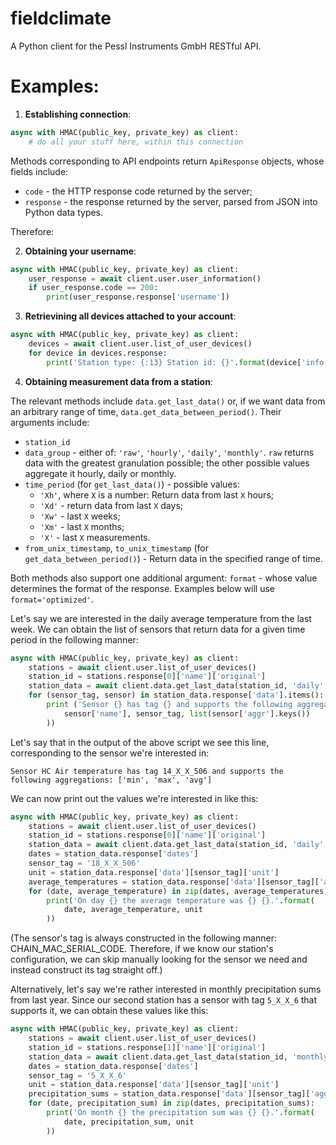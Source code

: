 # fieldclimate
A Python client for the Pessl Instruments GmbH RESTful API.

# Examples:

1. **Establishing connection**:

```py
async with HMAC(public_key, private_key) as client:
    # do all your stuff here, within this connection
```

Methods corresponding to API endpoints return `ApiResponse` objects, whose fields include:
* `code` - the HTTP response code returned by the server;
* `response` - the response returned by the server, parsed from JSON into Python data types.

Therefore:

2. **Obtaining your username**:

```py
async with HMAC(public_key, private_key) as client:
    user_response = await client.user.user_information()
    if user_response.code == 200:
        print(user_response.response['username'])
```

3. **Retrievining all devices attached to your account**:

```py
async with HMAC(public_key, private_key) as client:
    devices = await client.user.list_of_user_devices()
    for device in devices.response:
        print('Station type: {:13} Station id: {}'.format(device['info']['device_name'], device['name']['original']))
```

4. **Obtaining measurement data from a station**:

The relevant methods include `data.get_last_data()` or, if we want data from an arbitrary range of time, `data.get_data_between_period()`. Their arguments include:

* `station_id`
* `data_group` - either of: `'raw'`, `'hourly'`, `'daily'`, `'monthly'`. `raw` returns data with the greatest granulation possible; the other possible values aggregate it hourly, daily or monthly.
* `time_period` (for `get_last_data()`) - possible values:
  * `'Xh'`, where `X` is a number: Return data from last `X` hours;
  * `'Xd'` - return data from last `X` days;
  * `'Xw'` - last `X` weeks;
  * `'Xm'` - last `X` months;
  * `'X'` - last `X` measurements.
* `from_unix_timestamp`, `to_unix_timestamp` (for `get_data_between_period()`) - Return data in the specified range of time.

Both methods also support one additional argument: `format` - whose value determines the format of the response. Examples below will use `format='optimized'`.

Let's say we are interested in the daily average temperature from the last week. We can obtain the list of sensors that return data for a given time period in the following manner:

```py
async with HMAC(public_key, private_key) as client:
    stations = await client.user.list_of_user_devices()
    station_id = stations.response[0]['name']['original']
    station_data = await client.data.get_last_data(station_id, 'daily', '1w', 'optimized')
    for (sensor_tag, sensor) in station_data.response['data'].items():
        print ('Sensor {} has tag {} and supports the following aggregations: {}'.format(
            sensor['name'], sensor_tag, list(sensor['aggr'].keys())
        ))
```

Let's say that in the output of the above script we see this line, corresponding to the sensor we're interested in:

```
Sensor HC Air temperature has tag 14_X_X_506 and supports the following aggregations: ['min', 'max', 'avg']
```

We can now print out the values we're interested in like this:

```py
async with HMAC(public_key, private_key) as client:
    stations = await client.user.list_of_user_devices()
    station_id = stations.response[0]['name']['original']
    station_data = await client.data.get_last_data(station_id, 'daily', '1w', 'optimized')
    dates = station_data.response['dates']
    sensor_tag = '18_X_X_506'
    unit = station_data.response['data'][sensor_tag]['unit']
    average_temperatures = station_data.response['data'][sensor_tag]['aggr']['avg']
    for (date, average_temperature) in zip(dates, average_temperatures):
        print('On day {} the average temperature was {} {}.'.format(
            date, average_temperature, unit
        ))
```

(The sensor's tag is always constructed in the following manner: CHAIN_MAC_SERIAL_CODE. Therefore, if we know our station's configuration, we can skip manually looking for the sensor we need and instead construct its tag straight off.)

Alternatively, let's say we're rather interested in monthly precipitation sums from last year. Since our second station has a sensor with tag `5_X_X_6` that supports it, we can obtain these values like this:

```py
async with HMAC(public_key, private_key) as client:
    stations = await client.user.list_of_user_devices()
    station_id = stations.response[1]['name']['original']
    station_data = await client.data.get_last_data(station_id, 'monthly', '12m', 'optimized')
    dates = station_data.response['dates']
    sensor_tag = '5_X_X_6'
    unit = station_data.response['data'][sensor_tag]['unit']
    precipitation_sums = station_data.response['data'][sensor_tag]['aggr']['sum']
    for (date, precipitation_sum) in zip(dates, precipitation_sums):
        print('On month {} the precipitation sum was {} {}.'.format(
            date, precipitation_sum, unit
        ))
```
